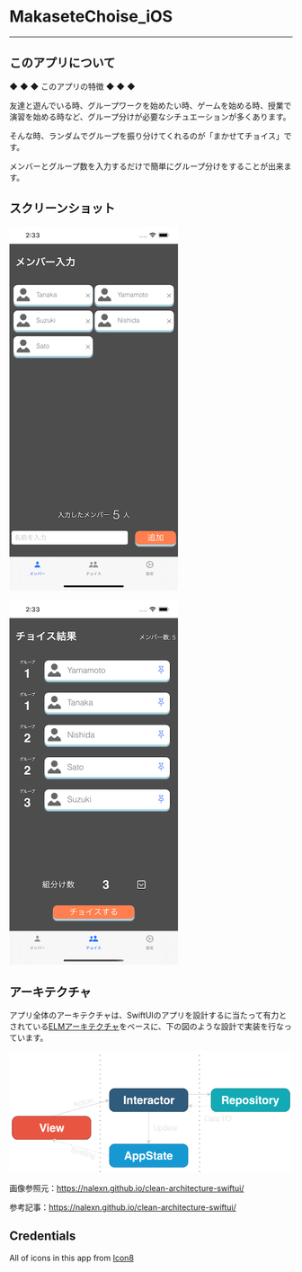 # MakaseteChoise_iOS

---

## このアプリについて

◆ ◆ ◆ このアプリの特徴 ◆ ◆ ◆

友達と遊んでいる時、グループワークを始めたい時、ゲームを始める時、授業で演習を始める時など、グループ分けが必要なシチュエーションが多くあります。

そんな時、ランダムでグループを振り分けてくれるのが「まかせてチョイス」です。

メンバーとグループ数を入力するだけで簡単にグループ分けをすることが出来ます。

## スクリーンショット

![](./assets/demo_1.png)

![](./assets/demo_2.png)

## アーキテクチャ

アプリ全体のアーキテクチャは、SwiftUIのアプリを設計するに当たって有力とされている[ELMアーキテクチャ](https://guide.elm-lang.org/architecture/)をベースに、下の図のような設計で実装を行なっています。

![architecture](https://github.com/nalexn/blob_files/blob/master/images/swiftui_arc_001_d.png?raw=true)

画像参照元：https://nalexn.github.io/clean-architecture-swiftui/

参考記事：https://nalexn.github.io/clean-architecture-swiftui/

## Credentials

All of icons in this app from [Icon8](https://icons8.com/)

